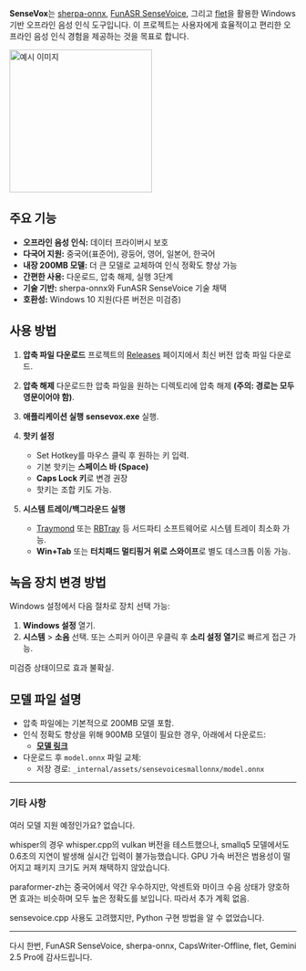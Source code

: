 **SenseVox**는 [sherpa-onnx](https://github.com/k2-fsa/sherpa-onnx), [FunASR SenseVoice](https://github.com/FunAudioLLM/SenseVoice), 그리고 [flet](https://github.com/flet-dev/flet/)을 활용한 Windows 기반 오프라인 음성 인식 도구입니다. 이 프로젝트는 사용자에게 효율적이고 편리한 오프라인 음성 인식 경험을 제공하는 것을 목표로 합니다.

<img src="https://github.com/user-attachments/assets/84f46047-d144-4cc3-976b-24670f66e463" alt="예시 이미지" width="250"/>

## 주요 기능

- **오프라인 음성 인식:** 데이터 프라이버시 보호
- **다국어 지원:** 중국어(표준어), 광둥어, 영어, 일본어, 한국어
- **내장 200MB 모델:** 더 큰 모델로 교체하여 인식 정확도 향상 가능
- **간편한 사용:** 다운로드, 압축 해제, 실행 3단계
- **기술 기반:** sherpa-onnx와 FunASR SenseVoice 기술 채택
- **호환성:** Windows 10 지원(다른 버전은 미검증)

## 사용 방법

1. **압축 파일 다운로드**
   프로젝트의 [Releases](https://github.com/dapanggougou/sensevox/releases) 페이지에서 최신 버전 압축 파일 다운로드.

2. **압축 해제**
   다운로드한 압축 파일을 원하는 디렉토리에 압축 해제 **(주의: 경로는 모두 영문이어야 함)**.

3. **애플리케이션 실행**
   **sensevox.exe** 실행.

4. **핫키 설정**
   - Set Hotkey를 마우스 클릭 후 원하는 키 입력.
   - 기본 핫키는 **스페이스 바 (Space)**
   - **Caps Lock 키**로 변경 권장
   - 핫키는 조합 키도 가능.

5. **시스템 트레이/백그라운드 실행**
   - [Traymond](https://github.com/fcFn/traymond) 또는 [RBTray](https://sourceforge.net/projects/rbtray/) 등 서드파티 소프트웨어로 시스템 트레이 최소화 가능.
   - **Win+Tab** 또는 **터치패드 멀티핑거 위로 스와이프**로 별도 데스크톱 이동 가능.

## 녹음 장치 변경 방법

Windows 설정에서 다음 절차로 장치 선택 가능:
1. **Windows 설정** 열기.
2. **시스템** > **소음** 선택.
   또는 스피커 아이콘 우클릭 후 **소리 설정 열기**로 빠르게 접근 가능.

미검증 상태이므로 효과 불확실.

## 모델 파일 설명

- 압축 파일에는 기본적으로 200MB 모델 포함.
- 인식 정확도 향상을 위해 900MB 모델이 필요한 경우, 아래에서 다운로드:
  - **[모델 링크](https://github.com/k2-fsa/sherpa-onnx/releases/download/asr-models/sherpa-onnx-sense-voice-zh-en-ja-ko-yue-2024-07-17.tar.bz2)**
- 다운로드 후 `model.onnx` 파일 교체:
  - 저장 경로: `_internal/assets/sensevoicesmallonnx/model.onnx`

---

### 기타 사항
여러 모델 지원 예정인가요? 없습니다.

whisper의 경우 whisper.cpp의 vulkan 버전을 테스트했으나, smallq5 모델에서도 0.6초의 지연이 발생해 실시간 입력이 불가능했습니다. GPU 가속 버전은 범용성이 떨어지고 패키지 크기도 커져 채택하지 않았습니다.

paraformer-zh는 중국어에서 약간 우수하지만, 악센트와 마이크 수음 상태가 양호하면 효과는 비슷하며 모두 높은 정확도를 보입니다. 따라서 추가 계획 없음.

sensevoice.cpp 사용도 고려했지만, Python 구현 방법을 알 수 없었습니다.

---

다시 한번, FunASR SenseVoice, sherpa-onnx, CapsWriter-Offline, flet, Gemini 2.5 Pro에 감사드립니다.
